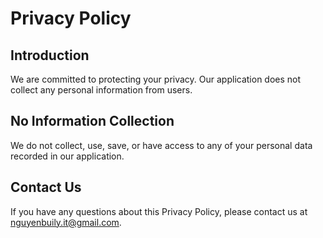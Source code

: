 # Privacy Policy

## Introduction
We are committed to protecting your privacy. Our application does not collect any personal information from users.

## No Information Collection
We do not collect, use, save, or have access to any of your personal data recorded in our application.

## Contact Us
If you have any questions about this Privacy Policy, please contact us at [nguyenbuily.it@gmail.com](mailto:nguyenbuily.it@gmail.com).

